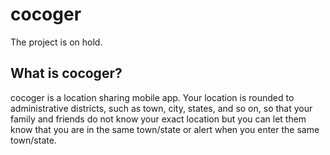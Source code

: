 # cocoger

The project is on hold.

## What is cocoger?

cocoger is a location sharing mobile app.  Your location is rounded to administrative districts, such as town, city, states, and so on, so that your family and friends do not know your exact location but you can let them know that you are in the same town/state or alert when you enter the same town/state.
